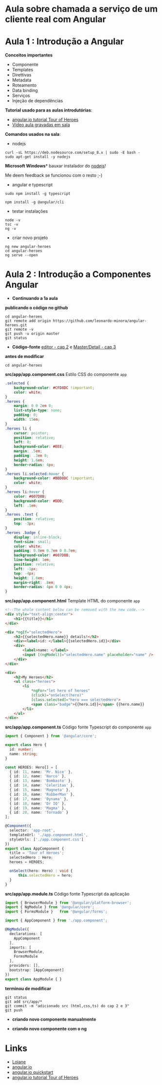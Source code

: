 
# [](#header-1) Aula sobre chamada a serviço de um cliente real com Angular

# [](#header-2) Aula 1 : Introdução a Angular

**Conceitos importantes**

- Componente
- Templates
- Direttivas
- Metadata
- Roteamento
- Data binding
- Serviços
- Injeção de dependências

**Tutorial usado para as aulas introdutórias**:

- [angular.io tutorial Tour of Heroes](https://angular.io/tutorial)
- [Vídeo aula gravadas em sala](https://www.youtube.com/playlist?list=PLjtXe-qYiYtbdQS8GRfBdcmI426XFF0H9)

**Comandos usados na sala**:

- nodejs

```script
curl -sL https://deb.nodesource.com/setup_8.x | sudo -E bash -
sudo apt-get install -y nodejs
```

**Microsoft Windows*** bauxar instalador do [nodejs](https://nodejs.org/en/download/current/)!

Me deem feedback se funcionou com o resto ;-)


- angular e typescript

```script
sudo npm install -g typescript

npm install -g @angular/cli
```

- testar instalações

```script
node -v
tsc -v
ng -v
```


- criar novo projeto

```script
ng new angular-heroes
cd angular-heroes
ng serve --open
```

# [](#header-2) Aula 2 : Introdução a Componentes Angular

- __Continuando a 1a aula__

**publicando o código no github**

```git
cd angular-heroes
git remote add origin https://github.com/leonardo-minora/angular-heroes.git
git remote -v
git push -u origin master
git status
```

- __Código-fonte__ [editor - cap 2](https://angular.io/tutorial/toh-pt1) e [Master/Detail - cap 3](https://angular.io/tutorial/toh-pt2)

**antes de modificar**

```git
cd angular-heroes
```


**src/app/app.component.css** Estilo CSS do componente ```app```

```css
.selected {
    background-color: #CFD8DC !important;
    color: white;
}
.heroes {
    margin: 0 0 2em 0;
    list-style-type: none;
    padding: 0;
    width: 15em;
}
.heroes li {
    cursor: pointer;
    position: relative;
    left: 0;
    background-color: #EEE;
    margin: .5em;
    padding: .3em 0;
    height: 1.6em;
    border-radius: 4px;
}
.heroes li.selected:hover {
    background-color: #BBD8DC !important;
    color: white;
}
.heroes li:hover {
    color: #607D8B;
    background-color: #DDD;
    left: .1em;
}
.heroes .text {
    position: relative;
    top: -3px;
}
.heroes .badge {
    display: inline-block;
    font-size: small;
    color: white;
    padding: 0.8em 0.7em 0 0.7em;
    background-color: #607D8B;
    line-height: 1em;
    position: relative;
    left: -1px;
    top: -4px;
    height: 1.8em;
    margin-right: .8em;
    border-radius: 4px 0 0 4px;
}
```


**src/app/app.component.html** Template HTML do componente ```app```

```html
<!--The whole content below can be removed with the new code.-->
<div style="text-align:center">
    <h1>{{title}}</h1>
</div>

<div *ngIf="selectedHero">
    <h2>{{selectedHero.name}} details!</h2>
    <div><label>id: </label>{{selectedHero.id}}</div>
    <div>
        <label>name: </label>
        <input [(ngModel)]="selectedHero.name" placeholder="name" />
    </div>
</div>

<div>
    <h2>My Heroes</h2>
    <ul class="heroes">
        <li
            *ngFor="let hero of heroes"
            (click)="onSelect(hero)"
            [class.selected]="hero === selectedHero">
            <span class="badge">{{hero.id}}</span> {{hero.name}}
        </li>
    </ul>
</div>
```

**src/app/app.component.ts** Código fonte Typescript do componente ```app```

```typescript
import { Component } from '@angular/core';

export class Hero {
  id: number;
  name: string;
}

const HEROES: Hero[] = [
  { id: 11, name: 'Mr. Nice' },
  { id: 12, name: 'Narco' },
  { id: 13, name: 'Bombasto' },
  { id: 14, name: 'Celeritas' },
  { id: 15, name: 'Magneta' },
  { id: 16, name: 'RubberMan' },
  { id: 17, name: 'Dynama' },
  { id: 18, name: 'Dr IQ' },
  { id: 19, name: 'Magma' },
  { id: 20, name: 'Tornado' }
];

@Component({
  selector: 'app-root',
  templateUrl: './app.component.html',
  styleUrls: ['./app.component.css']
})
export class AppComponent {
  title = 'Tour of Heroes';
  selectedHero : Hero;
  heroes = HEROES;

  onSelect(hero: Hero) : void {
      this.selectedHero = hero;
  }
}
```


**src/app/app.module.ts** Código fonte Typescript da aplicação

```typescript
import { BrowserModule } from '@angular/platform-browser';
import { NgModule } from '@angular/core';
import { FormsModule }   from '@angular/forms';

import { AppComponent } from './app.component';

@NgModule({
  declarations: [
    AppComponent
  ],
  imports: [
    BrowserModule,
    FormsModule
  ],
  providers: [],
  bootstrap: [AppComponent]
})
export class AppModule { }
```


**terminou de modificar**

```git
git status
git add src/app/*
git commit -m "adicionado src (html,css,ts) do cap 2 e 3"
git push
```


- **criando novo componente manualmente**



- **criando novo componente com o ng**



# [](#header-1) Links

- [Loiane](http://loiane.training)
- [angular.io](https://angular.io/)
- [angular.io quickstart](https://angular.io/guide/quickstart)
- [angular.io tutorial Tour of Heroes](https://angular.io/tutorial)
